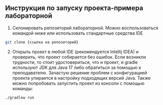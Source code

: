 ## Инструкция по запуску проекта-примера лабораторной

1. Склонировать репозиторий лабораторной. Можно воспользоваться командой ниже или использовать стандартные средства IDE
``` bash 
git clone {ссылка на репозиторий}
```
2. Открыть проект в любой IDE (рекомендуется Intellij IDEA) и проверить, что проект собирается без ошибок.
Если возникли трудности, то стоит удостовериться, что и проект, и gradle используют JDK для Java 17 либо обратиться за помощью к преподавателю.
Зачастую решение проблем с конфигурацией проекта упирается в настройку подходящих версий Java.
Также можно попробовать запустить проект из консоли с помощью команды:
``` bash 
./gradlew run
```
